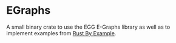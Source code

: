 # EGraphs

A small binary crate to use the EGG E-Graphs library as well as to implement examples from [Rust By Example](https://doc.rust-lang.org/stable/rust-by-example/hello/print.html).